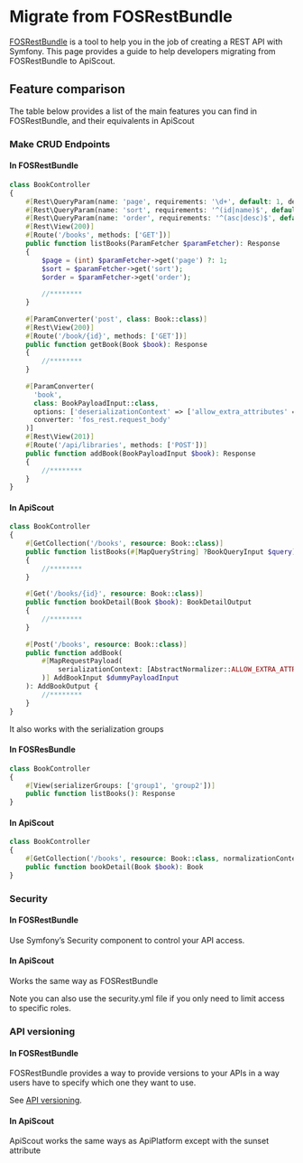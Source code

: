 # Migrate from FOSRestBundle

[FOSRestBundle](https://fosrestbundle.readthedocs.io/en/3.x/index.html) is a tool to help you in the job of
creating a REST API with Symfony.
This page provides a guide to help developers migrating from FOSRestBundle to ApiScout.

## Feature comparison

The table below provides a list of the main features you can find in FOSRestBundle, and their equivalents in ApiScout

### Make CRUD Endpoints

#### In FOSRestBundle

```php
class BookController
{
    #[Rest\QueryParam(name: 'page', requirements: '\d+', default: 1, description: 'The collection page number')]
    #[Rest\QueryParam(name: 'sort', requirements: '^(id|name)$', default: 'id', description: 'Books sort by id or name')]
    #[Rest\QueryParam(name: 'order', requirements: '^(asc|desc)$', default: 'id', description: 'Order by ASC / DESC')]
    #[Rest\View(200)]
    #[Route('/books', methods: ['GET'])]
    public function listBooks(ParamFetcher $paramFetcher): Response
    {
        $page = (int) $paramFetcher->get('page') ?: 1;
        $sort = $paramFetcher->get('sort');
        $order = $paramFetcher->get('order');
        
        //********
    }
    
    #[ParamConverter('post', class: Book::class)]
    #[Rest\View(200)]
    #[Route('/book/{id}', methods: ['GET'])]
    public function getBook(Book $book): Response
    {
        //********
    }
    
    #[ParamConverter(
      'book',
      class: BookPayloadInput::class,
      options: ['deserializationContext' => ['allow_extra_attributes' => false]],
      converter: 'fos_rest.request_body'
    )]
    #[Rest\View(201)]
    #[Route('/api/libraries', methods: ['POST'])]
    public function addBook(BookPayloadInput $book): Response
    {
        //********
    }
}
```

#### In ApiScout

```php
class BookController 
{
    #[GetCollection('/books', resource: Book::class)]
    public function listBooks(#[MapQueryString] ?BookQueryInput $query): BookCollectionOutput
    {
        //********
    }
    
    #[Get('/books/{id}', resource: Book::class)]
    public function bookDetail(Book $book): BookDetailOutput
    {
        //********
    }
    
    #[Post('/books', resource: Book::class)]
    public function addBook(
        #[MapRequestPayload(
            serializationContext: [AbstractNormalizer::ALLOW_EXTRA_ATTRIBUTES => false]
        )] AddBookInput $dummyPayloadInput
    ): AddBookOutput {
        //********
    }
}
```

It also works with the serialization groups

#### In FOSResBundle

```php
class BookController
{
    #[View(serializerGroups: ['group1', 'group2'])]
    public function listBooks(): Response
}
```

#### In ApiScout

```php
class BookController 
{ 
    #[GetCollection('/books', resource: Book::class, normalizationContext: ['groups' => ['group1', 'group2']])]
    public function bookDetail(Book $book): Book
}
```

### Security

#### In FOSRestBundle

Use Symfony’s Security component to control your API access.

#### In ApiScout

Works the same way as FOSRestBundle

Note you can also use the security.yml file if you only need to limit access to specific roles.


### API versioning

#### In FOSRestBundle

FOSRestBundle provides a way to provide versions to your APIs in a way users have to specify which one they want to use.

See [API versioning](https://github.com/FriendsOfSymfony/FOSRestBundle/blob/3.x/Resources/doc/versioning.rst).

#### In ApiScout

ApiScout works the same ways as ApiPlatform except with the sunset attribute

